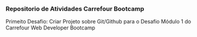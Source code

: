 ### Repositorio de Atividades Carrefour Bootcamp

Primeito Desafio: Criar Projeto sobre Git/Github para o Desafio Módulo 1 do Carrefour Web Developer Bootcamp
